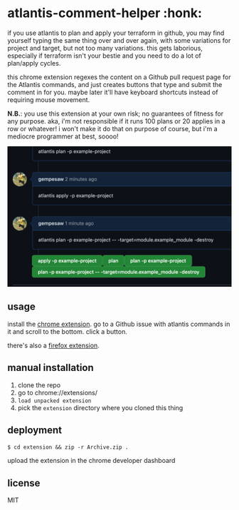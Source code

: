 # atlantis-comment-helper :honk:

if you use atlantis to plan and apply your terraform in github, you may find
yourself typing the same thing over and over again, with some variations for
project and target, but not too many variations. this gets laborious, especially
if terraform isn't your bestie and you need to do a lot of plan/apply cycles.

this chrome extension regexes the content on a Github pull request page for the
Atlantis commands, and just creates buttons that type and submit the comment in
for you. maybe later it'll have keyboard shortcuts instead of requiring mouse
movement.

**N.B.**: you use this extension at your own risk; no guarantees of fitness for
any purpose. aka, i'm not responsible if it runs 100 plans or 20 applies in a
row or whatever! i won't make it do that on purpose of course, but i'm a
mediocre programmer at best, soooo!

![](assets/screenshot1.png)

## usage

install the [chrome extension][]. go to a Github issue with atlantis commands in
it and scroll to the bottom. click a button.

there's also a [firefox extension][].

## manual installation

1. clone the repo
1. go to chrome://extensions/
1. `load unpacked extension`
1. pick the `extension` directory where you cloned this thing

## deployment

```
$ cd extension && zip -r Archive.zip .
```

upload the extension in the chrome developer dashboard

## license

MIT

[chrome extension]: https://chrome.google.com/webstore/detail/mlmkhgibkaadhgkbpkmcckbdpfofnldd
[firefox extension]: https://addons.mozilla.org/en-US/firefox/addon/atlantis-comment-helper/

